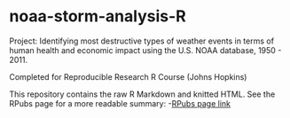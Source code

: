 # noaa-storm-analysis-R
Project: Identifying most destructive types of weather events in terms of human health and economic impact using the U.S. NOAA database, 1950 - 2011.

Completed for Reproducible Research R Course (Johns Hopkins)

This repository contains the raw R Markdown and knitted HTML. See the RPubs page for a more readable summary:
-[RPubs page link](http://rpubs.com/katharine_atx/192576)
